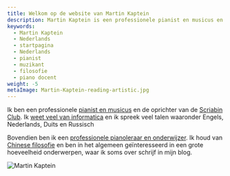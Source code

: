 ```yaml
---
title: Welkom op de website van Martin Kaptein
description: Martin Kaptein is een professionele pianist en musicus en de oprichter van de Scriabin Club. Martin is een professionele pianoleraar en onderwijzer. Martin spreekt veel talen en heeft veel ervaring op het gebied van informatica.
keywords:
  - Martin Kaptein
  - Nederlands
  - startpagina
  - Nederlands
  - pianist
  - muzikant
  - filosofie
  - piano docent
weight: -5
metaImage: Martin-Kaptein-reading-artistic.jpg
---
```


Ik ben een professionele [pianist en musicus](/nl/muziek/) en de oprichter van de [Scriabin Club](https://scriabinclub.com/nl/). Ik [weet veel van informatica](/nl/technologie/) en ik spreek veel talen waaronder Engels, Nederlands, Duits en Russisch

Bovendien ben ik een [professionele pianoleraar en onderwijzer](/nl/piano-lessen/).
Ik houd van [Chinese filosofie](/tao/) en ben in het algemeen geïnteresseerd in een grote hoeveelheid onderwerpen, waar ik soms over schrijf in mijn blog.

![Martin Kaptein](Martin-Kaptein-reading-artistic.jpg)
